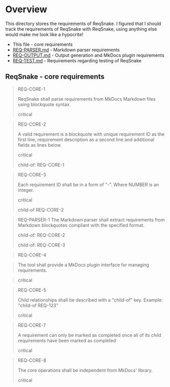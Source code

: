 # Overview

This directory stores the requirements of ReqSnake. I figured that I should track the requirements of ReqSnake with ReqSnake, using anything else would make me look like a hypocrite!

- This file - core requirements
- [REQ-PARSER.md](./REQ-PARSER.md) - Markdown parser requirements
- [REQ-OUTPUT.md](./REQ-OUTPUT.md) - Output generation and MkDocs plugin requirements
- [REQ-TEST.md](./REQ-TEST.md) - Requirements regarding testing of ReqSnake

## ReqSnake - core requirements

> REQ-CORE-1
>
> ReqSnake shall parse requirements from MkDocs Markdown files using blockquote syntax.
>
> critical

> REQ-CORE-2
>
> A valid requirement is a blockquote with unique requirement ID as the first line, requirement description as a second line and additional fields as lines below.
>
> critical
>
> child-of: REQ-CORE-1

> REQ-CORE-3
>
> Each requirement ID shall be in a form of "<STRING>-<NUMBER>". Where NUMBER is an integer.
>
> critical
>
> child-of REQ-CORE-2

> REQ-PARSER-1
> The Markdown parser shall extract requirements from Markdown blockquotes compliant with the specified format.
>
> child-of: REQ-CORE-2
>
> child-of: REQ-CORE-3

> REQ-CORE-4

> The tool shall provide a MkDocs plugin interface for managing requirements.

> critical

> REQ-CORE-5
>
> Child relationships shall be described with a "child-of" key. Example: "child-of REQ-123"
>
> critical

> REQ-CORE-7
>
> A requirement can only be marked as completed once all of its child requirements have been marked as completed
>
> critical

> REQ-CORE-8
>
> The core operations shall be independent from MkDocs' library.
>
> critical
